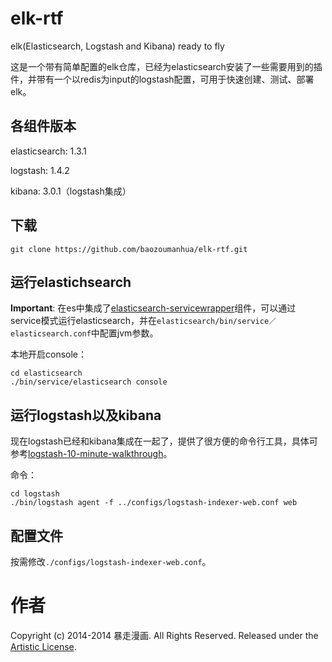 elk-rtf
=======

elk(Elasticsearch, Logstash and Kibana) ready to fly

这是一个带有简单配置的elk仓库，已经为elasticsearch安装了一些需要用到的插件，并带有一个以redis为input的logstash配置，可用于快速创建、测试、部署elk。


各组件版本
--------
elasticsearch: 1.3.1

logstash: 1.4.2

kibana: 3.0.1（logstash集成）

下载
---
	git clone https://github.com/baozoumanhua/elk-rtf.git
	

运行elastichsearch
-----------------
**Important**: 在es中集成了[elasticsearch-servicewrapper](https://github.com/elasticsearch/elasticsearch-servicewrapper)组件，可以通过service模式运行elasticsearch，并在`elasticsearch/bin/service／elasticsearch.conf`中配置jvm参数。

本地开启console：

	cd elasticsearch
	./bin/service/elasticsearch console
	
运行logstash以及kibana
---------------------
现在logstash已经和kibana集成在一起了，提供了很方便的命令行工具，具体可参考[logstash-10-minute-walkthrough](http://logstash.net/docs/1.4.2/tutorials/10-minute-walkthrough/)。

命令：

	cd logstash
	./bin/logstash agent -f ../configs/logstash-indexer-web.conf web

配置文件
------
按需修改`./configs/logstash-indexer-web.conf`。


作者
====
Copyright (c) 2014-2014 暴走漫画.  All Rights Reserved.
Released under the [Artistic License](http://www.opensource.org/licenses/artistic-license-2.0.php).